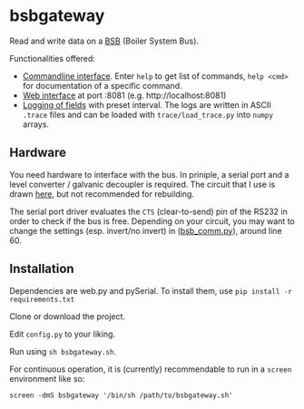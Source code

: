 # bsbgateway
Read and write data on a [BSB](doc/protocol.md) (Boiler System Bus).

Functionalities offered:

 * [Commandline interface](doc/cmdline.md). Enter `help` to get list of commands, `help <cmd>` for documentation of a specific command.
 * [Web interface](doc/web.md) at port :8081 (e.g. http://localhost:8081)
 * [Logging of fields](doc/logging.md) with preset interval. The logs are written in ASCII `.trace` files and can be loaded with `trace/load_trace.py` into `numpy` arrays.

## Hardware

You need hardware to interface with the bus. In priniple, a serial port and a level converter / galvanic decoupler is required.
The circuit that I use is drawn [here](doc/hardware.md), but not recommended for rebuilding.

The serial port driver evaluates the `CTS` (clear-to-send) pin of the RS232 in order to check if the bus is free. Depending on your circuit, you may want to change the settings (esp. invert/no invert) in ([bsb_comm.py](bsbgateway/bsb/bsb_comm.py)), around line 60.

## Installation

Dependencies are web.py and pySerial.
To install them, use `pip install -r requirements.txt`

Clone or download the project.

Edit `config.py` to your liking.

Run using `sh bsbgateway.sh`.

For continuous operation, it is (currently) recommendable to run in a `screen` environment like so:

`screen -dmS bsbgateway '/bin/sh /path/to/bsbgateway.sh'`
